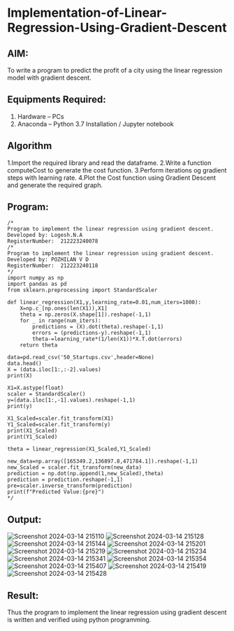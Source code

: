 # Implementation-of-Linear-Regression-Using-Gradient-Descent

## AIM:
To write a program to predict the profit of a city using the linear regression model with gradient descent.

## Equipments Required:
1. Hardware – PCs
2. Anaconda – Python 3.7 Installation / Jupyter notebook

## Algorithm
1.Import the required library and read the dataframe.
2.Write a function computeCost to generate the cost function.
3.Perform iterations og gradient steps with learning rate.
4.Plot the Cost function using Gradient Descent and generate the required graph.
## Program:
```
/*
Program to implement the linear regression using gradient descent.
Developed by: Logesh.N.A
RegisterNumber:  212223240078
/*
Program to implement the linear regression using gradient descent.
Developed by: POZHILAN V D
RegisterNumber:  212223240118
*/
import numpy as np
import pandas as pd
from sklearn.preprocessing import StandardScaler

def linear_regression(X1,y,learning_rate=0.01,num_iters=1000):
    X=np.c_[np.ones(len(X1)),X1]
    theta = np.zeros(X.shape[1]).reshape(-1,1)
    for _ in range(num_iters):
        predictions = (X).dot(theta).reshape(-1,1)
        errors = (predictions-y).reshape(-1,1)
        theta-=learning_rate*(1/len(X1))*X.T.dot(errors)
    return theta
    
data=pd.read_csv('50_Startups.csv',header=None)
data.head()
X = (data.iloc[1:,:-2].values)
print(X)

X1=X.astype(float)
scaler = StandardScaler()
y=(data.iloc[1:,-1].values).reshape(-1,1)
print(y)

X1_Scaled=scaler.fit_transform(X1)
Y1_Scaled=scaler.fit_transform(y)
print(X1_Scaled)
print(Y1_Scaled)

theta = linear_regression(X1_Scaled,Y1_Scaled)

new_data=np.array([165349.2,136897.8,471784.1]).reshape(-1,1)
new_Scaled = scaler.fit_transform(new_data)
prediction = np.dot(np.append(1,new_Scaled),theta)
prediction = prediction.reshape(-1,1)
pre=scaler.inverse_transform(prediction)
print(f"Predicted Value:{pre}")
*/
```

## Output:
![Screenshot 2024-03-14 215110](https://github.com/Logesh051/Implementation-of-Linear-Regression-Using-Gradient-Descent/assets/144979188/4821fd89-a5cf-4667-8a2d-82bcb3020e1a)
![Screenshot 2024-03-14 215128](https://github.com/Logesh051/Implementation-of-Linear-Regression-Using-Gradient-Descent/assets/144979188/50af3f02-87ac-4271-9f7a-5618448579d3)
![Screenshot 2024-03-14 215144](https://github.com/Logesh051/Implementation-of-Linear-Regression-Using-Gradient-Descent/assets/144979188/d31ed1c8-12b0-4db1-a80b-1cd98badd1ef)
![Screenshot 2024-03-14 215201](https://github.com/Logesh051/Implementation-of-Linear-Regression-Using-Gradient-Descent/assets/144979188/691e2df6-6173-4768-8e35-7d3f79782608)
![Screenshot 2024-03-14 215219](https://github.com/Logesh051/Implementation-of-Linear-Regression-Using-Gradient-Descent/assets/144979188/534a060d-56ed-4d3d-bff4-4d13ef16cac6)
![Screenshot 2024-03-14 215234](https://github.com/Logesh051/Implementation-of-Linear-Regression-Using-Gradient-Descent/assets/144979188/155b78a7-3824-403d-84c9-0b143c026765)
![Screenshot 2024-03-14 215341](https://github.com/Logesh051/Implementation-of-Linear-Regression-Using-Gradient-Descent/assets/144979188/bb7c5790-4fa7-4956-b1a6-2d0fc25cac68)
![Screenshot 2024-03-14 215354](https://github.com/Logesh051/Implementation-of-Linear-Regression-Using-Gradient-Descent/assets/144979188/a42cba51-e51f-4bca-b6b9-fd64bf53820e)
![Screenshot 2024-03-14 215407](https://github.com/Logesh051/Implementation-of-Linear-Regression-Using-Gradient-Descent/assets/144979188/f6e5cdf2-2369-476a-bbf4-fb755fe8b22c)
![Screenshot 2024-03-14 215419](https://github.com/Logesh051/Implementation-of-Linear-Regression-Using-Gradient-Descent/assets/144979188/588a1d6c-e266-4727-9916-f9c518b93b4a)
![Screenshot 2024-03-14 215428](https://github.com/Logesh051/Implementation-of-Linear-Regression-Using-Gradient-Descent/assets/144979188/8d443858-1f3d-4fe8-bd3b-154206567952)

## Result:
Thus the program to implement the linear regression using gradient descent is written and verified using python programming.

